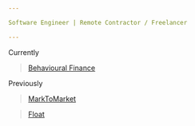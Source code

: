 ```yaml
---

Software Engineer | Remote Contractor / Freelancer

---
```


Currently

> [Behavioural Finance](https://www.behaviouralfinance.co.uk/)

Previously

> [MarkToMarket](https://marktomarket.io)

> [Float](https://floatapp.com)

